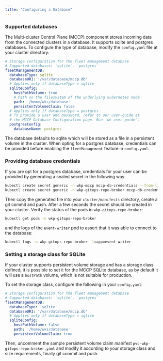 ```yaml
---
title: "Configuring a Database"
---
```


### Supported databases

The Multi-cluster Control Plane (MCCP) component stores incoming data from the connected clusters in a database. It
supports sqlite and postgres databases. To configure the type of database, modify the
`config.yaml` file at your cluster directory:

```yaml
# Storage configuration for the fleet management database
# Supported databases: `sqlite`, `postgres`
fleetManagementDB:
  databaseType: sqlite
  databaseURI: '/var/database/mccp.db'
  # Applies only if databaseType = sqlite
  sqliteConfig:
    hostPathVolume: true
    # Path on the filesystem of the underlying kubernetes node
    path: '/home/wks/database'
    persistentVolumeClaim: false
  # Applies only if databaseType = postgres
  # To provide a user and password, refer to our user-guide at
  # the MCCP Database Configuration page. Run `wk user-guide`.
  postgresConfig:
    databaseName: postgres
```

The database defaults to sqlite which will be stored as a file in a persistent volume in the cluster. When opting for a postgres database, credentials can be provided before
enabling the `fleetManagement` feature in `config.yaml`.

### Providing database credentials

If you are opt for a postgres database, credentials for your user can be provided by
generating a sealed secret in the following way:

```bash
kubectl create secret generic -n wkp-mccp mccp-db-credentials --from-literal=username=... --from-literal=password=... -oyaml --dry-run | kubeseal --cert setup/sealed-secrets-cert.crt -oyaml > mccp-db-credentials-wkp-mccp.yaml
kubectl create secret generic -n wkp-gitops-repo-broker mccp-db-credentials --from-literal=username=... --from-literal=password=... -oyaml --dry-run | kubeseal --cert setup/sealed-secrets-cert.crt -oyaml > mccp-db-credentials-wkp-gitops-repo-broker.yaml
```

Then copy the generated file into your `cluster/manifests` directory, create a git commit and push.
After a few seconds the secret should be created in your cluster. Verify the status of the pods in
`wkp-gitops-repo-broker`:

```bash
kubectl get pods -n wkp-gitops-repo-broker
```

and the logs of the `event-writer` pod to assert that it was able to connect to the database:

```bash
kubectl logs -n wkp-gitops-repo-broker -l=app=event-writer
```

### Setting a storage class for SQLite

If your cluster supports persistent volume storage and has a storage class defined, it is possible to
set it for the MCCP SQLite database, as by default it will use a `hostPath` volume, which is
not suitable for production.

To set the storage class, configure the following in your `config.yaml`:

```yaml
# Storage configuration for the fleet management database
# Supported databases: `sqlite`, `postgres`
fleetManagementDB:
  databaseType: 'sqlite'
  databaseURI: '/var/database/mccp.db'
  # Applies only if databaseType = sqlite
  sqliteConfig:
    hostPathVolume: false
    path: '/home/wks/database'
    persistentVolumeClaim: true
```

Then, uncomment the sample persistent volume claim manifest `pvc-wkp-gitops-repo-broker.yaml` and
modify it according to your storage class and size requirements, finally git commit and push.

